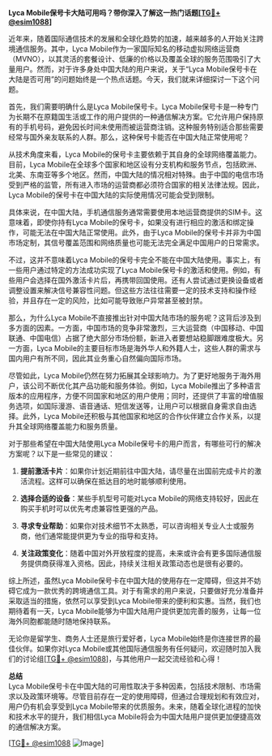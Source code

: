 **Lyca Mobile保号卡大陆可用吗？带你深入了解这一热门话题[[TG💪+ @esim1088](https://t.me/s/esim1088)]**

近年来，随着国际通信技术的发展和全球化趋势的加速，越来越多的人开始关注跨境通信服务。其中，Lyca Mobile作为一家国际知名的移动虚拟网络运营商（MVNO），以其灵活的套餐设计、低廉的价格以及覆盖全球的服务范围吸引了大量用户。然而，对于许多身处中国大陆的用户来说，关于“Lyca Mobile保号卡在大陆是否可用”的问题始终是一个热点话题。今天，我们就来详细探讨一下这个问题。

首先，我们需要明确什么是Lyca Mobile保号卡。Lyca Mobile保号卡是一种专门为长期不在原籍国生活或工作的用户提供的一种通信解决方案。它允许用户保持原有的手机号码，避免因长时间未使用而被运营商注销。这种服务特别适合那些需要经常与国外亲友联系的人群。那么，这种保号卡能否在中国大陆正常使用呢？

从技术角度来看，Lyca Mobile的保号卡主要依赖于其自身的全球网络覆盖能力。目前，Lyca Mobile在全球多个国家和地区设有分支机构和服务节点，包括欧洲、北美、东南亚等多个地区。然而，中国大陆的情况相对特殊。由于中国的电信市场受到严格的监管，所有进入市场的运营商都必须符合国家的相关法律法规。因此，Lyca Mobile的保号卡在中国大陆的实际使用情况可能会受到限制。

具体来说，在中国大陆，手机通信服务通常需要使用本地运营商提供的SIM卡。这意味着，即使你持有Lyca Mobile的保号卡，如果没有进行相应的激活和绑定操作，可能无法在中国大陆正常使用。此外，由于Lyca Mobile的保号卡并非为中国市场定制，其信号覆盖范围和网络质量也可能无法完全满足中国用户的日常需求。

不过，这并不意味着Lyca Mobile的保号卡完全不能在中国大陆使用。事实上，有一些用户通过特定的方法成功实现了Lyca Mobile保号卡的激活和使用。例如，有些用户会选择在国外激活卡片后，再携带回国使用。还有人尝试通过更换设备或者调整设置来解决信号兼容性问题。但这些方法往往需要一定的技术支持和操作经验，并且存在一定的风险，比如可能导致账户异常甚至被封禁。

那么，为什么Lyca Mobile不直接推出针对中国大陆市场的服务呢？这背后涉及到多方面的因素。一方面，中国市场的竞争非常激烈，三大运营商（中国移动、中国联通、中国电信）占据了绝大部分市场份额，新进入者要想站稳脚跟难度极大。另一方面，Lyca Mobile的主要目标市场是海外华人和外籍人士，这些人群的需求与国内用户有所不同，因此其业务重心自然偏向国际市场。

尽管如此，Lyca Mobile仍然在努力拓展其全球影响力。为了更好地服务于海外用户，该公司不断优化其产品功能和服务体验。例如，Lyca Mobile推出了多种语言版本的应用程序，方便不同国家和地区的用户使用；同时，还提供了丰富的增值服务选项，如国际漫游、语音通话、短信发送等，让用户可以根据自身需求自由选择。此外，Lyca Mobile还积极与其他国家和地区的合作伙伴建立合作关系，以提升其全球网络覆盖能力和服务质量。

对于那些希望在中国大陆使用Lyca Mobile保号卡的用户而言，有哪些可行的解决方案呢？以下是一些常见的建议：

1. **提前激活卡片**：如果你计划近期前往中国大陆，请尽量在出国前完成卡片的激活流程。这样可以确保在抵达目的地时能够顺利使用。

2. **选择合适的设备**：某些手机型号可能对Lyca Mobile的网络支持较好，因此在购买手机时可以优先考虑兼容性更强的产品。

3. **寻求专业帮助**：如果你对技术细节不太熟悉，可以咨询相关专业人士或服务商，他们通常能提供更为专业的指导和支持。

4. **关注政策变化**：随着中国对外开放程度的提高，未来或许会有更多国际通信服务提供商获得准入资格。因此，持续关注相关政策动态也是很有必要的。

综上所述，虽然Lyca Mobile保号卡在中国大陆的使用存在一定障碍，但这并不妨碍它成为一款优秀的跨境通信工具。对于有需求的用户来说，只要做好充分准备并采取适当的措施，依然可以享受到Lyca Mobile带来的便利和实惠。当然，我们也期待着有一天，Lyca Mobile能够为中国大陆用户提供更加完善的服务，让每一位海外同胞都能随时随地保持联系。

无论你是留学生、商务人士还是旅行爱好者，Lyca Mobile始终是你连接世界的最佳伙伴。如果你对Lyca Mobile或其他国际通信服务有任何疑问，欢迎随时加入我们的讨论组[[TG💪+ @esim1088](https://t.me/s/esim1088)]，与其他用户一起交流经验和心得！

**总结**  
Lyca Mobile保号卡在中国大陆的可用性取决于多种因素，包括技术限制、市场需求以及政策环境等。尽管目前存在一定的使用障碍，但通过合理规划和有效应对，用户仍有机会享受到Lyca Mobile带来的优质服务。未来，随着全球化进程的加快和技术水平的提升，我们相信Lyca Mobile将会为中国大陆用户提供更加便捷高效的通信解决方案。

[[TG💪+ @esim1088](https://t.me/s/esim1088) ![Image](https://i.postimg.cc/4NQfJmqS/Snipaste-2025-05-13-00-14-12.png)]